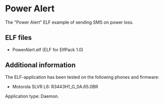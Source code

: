 Power Alert
===========

The "Power Alert" ELF example of sending SMS on power loss.

## ELF files

* PowerAlert.elf (ELF for ElfPack 1.0)

## Additional information

The ELF-application has been tested on the following phones and firmware:

* Motorola SLVR L6: R3443H1_G_0A.65.0BR

Application type: Daemon.
